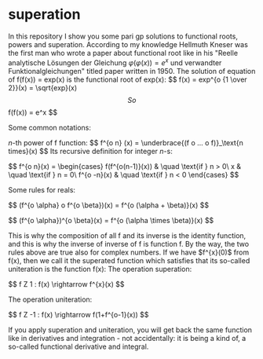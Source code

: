 # superation

In this repository I show you some pari gp solutions to functional roots, powers and superation.
According to my knowledge Hellmuth Kneser was the first man who wrote a paper about functional root like in his "Reelle analytische Lösungen der Gleichung $φ(φ(x)) = e^x$ und verwandter Funktionalgleichungen" titled paper written in 1950.
The solution of equation of f(f(x)) = exp(x) is the functional root of exp(x):
$$ f(x) = exp^\{o {1 \over 2}}(x) = \sqrt{exp}(x) $$
So
$$ f(f(x)) = e^x $$

Some common notations:

_n_-th power of f function:
$$ f^\{o n} (x) = \underbrace{(f o ... o f)}_\text{n times}(x) $$
Its recursive definition for integer _n_-s:

$$
f^\{o n}(x) =
  \begin{cases}
    f(f^\{o(n-1)}(x))    & \quad \text{if } n > 0\\
    x                    & \quad \text{if } n = 0\\
    f^{o -n}(x)          & \quad \text{if } n < 0
  \end{cases}
$$

Some rules for reals:

$$
(f^\{o \alpha} o f^\{o \beta})(x) = f^\{o (\alpha + \beta)}(x)
$$

$$
(f^\{o \alpha})^\{o \beta}(x) = f^\{o (\alpha \times \beta)}(x)
$$

This is why the composition of all f and its inverse is the identity function, and this is why the inverse of inverse of f is function f. By the way, the two rules above are true also for complex numbers.
If we have $f^\{x}(0)$ from f(x), then we call it the superated function which satisfies that its so-called uniteration is the function f(x):
The operation superation:

$$ f Z 1 : f(x) \rightarrow f^\{x}(x) $$

The operation uniteration:

$$ f Z -1 : f(x) \rightarrow f(1+f^\{o-1}(x)) $$

If you apply superation and uniteration, you will get back the same function like in derivatives and integration - not accidentally: it is being a kind of, a so-called functional derivative and integral.
